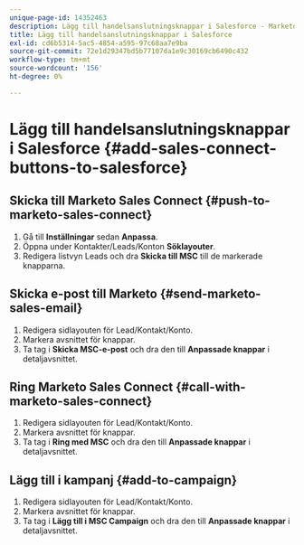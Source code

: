 ```yaml
---
unique-page-id: 14352463
description: Lägg till handelsanslutningsknappar i Salesforce - Marketo Docs - produktdokumentation
title: Lägg till handelsanslutningsknappar i Salesforce
exl-id: cd6b5314-5ac5-4854-a595-97c68aa7e9ba
source-git-commit: 72e1d29347bd5b77107da1e9c30169cb6490c432
workflow-type: tm+mt
source-wordcount: '156'
ht-degree: 0%

---
```


# Lägg till handelsanslutningsknappar i Salesforce {#add-sales-connect-buttons-to-salesforce}

## Skicka till Marketo Sales Connect {#push-to-marketo-sales-connect}

1. Gå till **Inställningar** sedan **Anpassa**.
1. Öppna under Kontakter/Leads/Konton **Söklayouter**.
1. Redigera listvyn Leads och dra **Skicka till MSC** till de markerade knapparna.

## Skicka e-post till Marketo {#send-marketo-sales-email}

1. Redigera sidlayouten för Lead/Kontakt/Konto.
1. Markera avsnittet för knappar.
1. Ta tag i **Skicka MSC-e-post** och dra den till **Anpassade knappar** i detaljavsnittet.

## Ring Marketo Sales Connect {#call-with-marketo-sales-connect}

1. Redigera sidlayouten för Lead/Kontakt/Konto.
1. Markera avsnittet för knappar.
1. Ta tag i **Ring med MSC** och dra den till **Anpassade knappar** i detaljavsnittet.

## Lägg till i kampanj {#add-to-campaign}

1. Redigera sidlayouten för Lead/Kontakt/Konto.
1. Markera avsnittet för knappar.
1. Ta tag i **Lägg till i MSC Campaign** och dra den till **Anpassade knappar** i detaljavsnittet.
